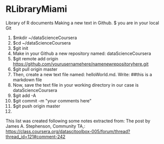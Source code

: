 RLibraryMiami
=============

Library of R documents
Making a new text in Github.           $ you are in your local Git

1.  $mkdir ~/dataScienceCoursera
2.  $cd ~/dataScienceCoursera
3.  $git init
4.  Make in your Github a new repository named: dataScienceCoursera
5.  $git remote add origin https://github.com/yourusernamehere/namenewrepositoryhere.git
6.  $git pull origin master
7.  Then, create a new text file named: helloWorld.md. Write: ##this is a markdown file
8.  Now, save the text file in your working directory in our case is dataScienceCoursera
9.  $git add -A
10. $git commit -m "your comments here"
11. $git push origin master
12. 
This list was created following some notes extracted from: The post by James A. Stephenson, Community TA,:
https://class.coursera.org/datascitoolbox-005/forum/thread?thread_id=121#comment-242

